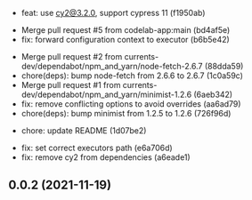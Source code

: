 - feat: use cy2@3.2.0, support cypress 11 (f1950ab)

* Merge pull request #5 from codelab-app:main (bd4af5e)
* fix: forward configuration context to executor (b6b5e42)

- Merge pull request #2 from currents-dev/dependabot/npm_and_yarn/node-fetch-2.6.7 (88dda59)
- chore(deps): bump node-fetch from 2.6.6 to 2.6.7 (1c0a59c)
- Merge pull request #1 from currents-dev/dependabot/npm_and_yarn/minimist-1.2.6 (6aeb342)
- fix: remove conflicting options to avoid overrides (aa6ad79)
- chore(deps): bump minimist from 1.2.5 to 1.2.6 (726f96d)

* chore: update README (1d07be2)

- fix: set correct executors path (e6a706d)
- fix: remove cy2 from dependencies (a6eade1)

## 0.0.2 (2021-11-19)
